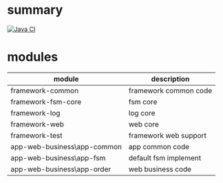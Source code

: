 # summary

[![Java CI](https://github.com/mgzu/boot-demo/actions/workflows/ci.yml/badge.svg)](https://github.com/mgzu/boot-demo/actions/workflows/ci.yml)

# modules

| module                      | description           |
|-----------------------------|-----------------------|
| framework-common            | framework common code |
| framework-fsm-core          | fsm core              |
| framework-log               | log core              |
| framework-web               | web core              |
| framework-test              | framework web support |
| app-web-business\app-common | app common code       |
| app-web-business\app-fsm    | default fsm implement |
| app-web-business\app-order  | web business code     |

